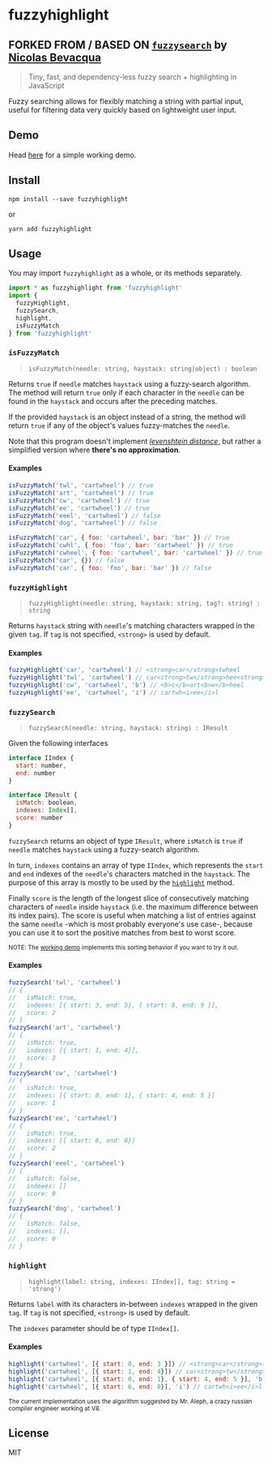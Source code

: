 fuzzyhighlight
==============

## **FORKED FROM / BASED ON [`fuzzysearch`](https://github.com/bevacqua/fuzzysearch) by [Nicolas Bevacqua](https://ponyfoo.com)**

> Tiny, fast, and dependency-less fuzzy search + highlighting in JavaScript

Fuzzy searching allows for flexibly matching a string with partial input, useful for filtering data very quickly based on lightweight user input.

## Demo

Head [here](https://silvia.murblan.ch/fuzzyhighlight/) for a simple working demo.

## Install

```shell
npm install --save fuzzyhighlight
```

or

```shell
yarn add fuzzyhighlight
```

## Usage

You may import `fuzzyhighlight` as a whole, or its methods separately.

```javascript
import * as fuzzyhighlight from 'fuzzyhighlight'
import {
  fuzzyHighlight,
  fuzzySearch,
  highlight,
  isFuzzyMatch
} from 'fuzzyhighlight'
```

### `isFuzzyMatch`

> `isFuzzyMatch(needle: string, haystack: string|object) : boolean`

Returns `true` if `needle` matches `haystack` using a fuzzy-search algorithm. The method will return `true` only if each character in the `needle` can be found in the `haystack` and occurs after the preceding matches.

If the provided `haystack` is an object instead of a string, the method will return `true` if any of the object's values fuzzy-matches the `needle`.

Note that this program doesn't implement _[levenshtein distance][1]_, but rather a simplified version where **there's no approximation**.

#### Examples
```javascript
isFuzzyMatch('twl', 'cartwheel') // true
isFuzzyMatch('art', 'cartwheel') // true
isFuzzyMatch('cw', 'cartwheel') // true
isFuzzyMatch('ee', 'cartwheel') // true
isFuzzyMatch('eeel', 'cartwheel') // false
isFuzzyMatch('dog', 'cartwheel') // false

isFuzzyMatch('car', { foo: 'cartwheel', bar: 'bar' }) // true
isFuzzyMatch('cwhl', { foo: 'foo', bar: 'cartwheel' }) // true
isFuzzyMatch('cwheel', { foo: 'cartwheel', bar: 'cartwheel' }) // true
isFuzzyMatch('car', {}) // false
isFuzzyMatch('car', { foo: 'foo', bar: 'bar' }) // false
```

### `fuzzyHighlight`

> `fuzzyHighlight(needle: string, haystack: string, tag?: string) : string`

Returns `haystack` string with `needle`'s matching characters wrapped in the given `tag`. If `tag` is not specified, `<strong>` is used by default.

#### Examples

```javascript
fuzzyHighlight('car', 'cartwheel') // <strong>car</strong>twheel
fuzzyHighlight('twl', 'cartwheel') // car<strong>tw</strong>hee<strong>l</strong>
fuzzyHighlight('cw', 'cartwheel', 'b') // <b>c</b>art<b>w</b>heel
fuzzyHighlight('ee', 'cartwheel', 'i') // cartwh<i>ee</i>l
```

### `fuzzySearch`

> `fuzzySearch(needle: string, haystack: string) : IResult`

Given the following interfaces

```javascript
interface IIndex {
  start: number,
  end: number
}

interface IResult {
  isMatch: boolean,
  indexes: Index[],
  score: number
}
```

`fuzzySearch` returns an object of type `IResult`, where `isMatch` is `true` if `needle` matches `haystack` using a fuzzy-search algorithm.

In turn, `indexes` contains an array of type `IIndex`, which represents the `start` and `end` indexes of the `needle`'s characters matched in the `haystack`. The purpose of this array is mostly to be used by the [`highlight`](#highlight) method.

Finally `score` is the length of the longest slice of consecutively matching characters of `needle` inside `haystack` (i.e. the maximum difference between its index pairs). The score is useful when matching a list of entries against the same `needle` -which is most probably everyone's use case-, because you can use it to sort the positive matches from best to worst score.

<sub>NOTE: The [working demo](https://silvia.murblan.ch/fuzzyhighlight/) implements this sorting behavior if you want to try it out.</sub>

#### Examples

```javascript
fuzzySearch('twl', 'cartwheel')
// {
//   isMatch: true,
//   indexes: [{ start: 3, end: 5}, { start: 8, end: 9 }],
//   score: 2
// }
fuzzySearch('art', 'cartwheel')
// {
//   isMatch: true,
//   indexes: [{ start: 1, end: 4}],
//   score: 3
// }
fuzzySearch('cw', 'cartwheel')
// {
//   isMatch: true,
//   indexes: [{ start: 0, end: 1}, { start: 4, end: 5 }]
//   score: 1
// }
fuzzySearch('ee', 'cartwheel')
// {
//   isMatch: true,
//   indexes: [{ start: 6, end: 8}]
//   score: 2
// }
fuzzySearch('eeel', 'cartwheel')
// {
//   isMatch: false,
//   indexes: []
//   score: 0
// }
fuzzySearch('dog', 'cartwheel')
// {
//   isMatch: false,
//   indexes: [],
//   score: 0
// }
```

### `highlight`

> `highlight(label: string, indexes: IIndex[], tag: string = 'strong')`

Returns `label` with its characters in-between `indexes` wrapped in the given `tag`. If `tag` is not specified, `<strong>` is used by default.

The `indexes` parameter should be of type `IIndex[]`.

#### Examples

```javascript
highlight('cartwheel', [{ start: 0, end: 3 }]) // <strong>car</strong>twheel
highlight('cartwheel', [{ start: 1, end: 4}]) // car<strong>tw</strong>hee<strong>l</strong>
highlight('cartwheel', [{ start: 0, end: 1}, { start: 4, end: 5 }], 'b') // <b>c</b>art<b>w</b>heel
highlight('cartwheel', [{ start: 6, end: 8}], 'i') // cartwh<i>ee</i>l
```

<sub>The current implementation uses the algorithm suggested by Mr. Aleph, a crazy russian compiler engineer working at V8.</sub>

## License

MIT

[1]: http://en.wikipedia.org/wiki/Levenshtein_distance
